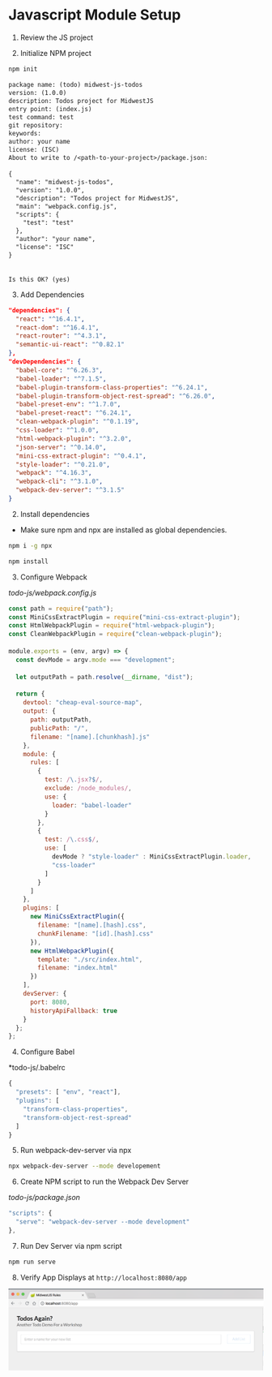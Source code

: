 # Javascript Module Setup

1. Review the JS project

2. Initialize NPM project

```bash
npm init
```

```
package name: (todo) midwest-js-todos
version: (1.0.0)
description: Todos project for MidwestJS
entry point: (index.js)
test command: test
git repository:
keywords:
author: your name
license: (ISC)
About to write to /<path-to-your-project>/package.json:

{
  "name": "midwest-js-todos",
  "version": "1.0.0",
  "description": "Todos project for MidwestJS",
  "main": "webpack.config.js",
  "scripts": {
    "test": "test"
  },
  "author": "your name",
  "license": "ISC"
}


Is this OK? (yes)
```

3. Add Dependencies

```json
"dependencies": {
  "react": "^16.4.1",
  "react-dom": "^16.4.1",
  "react-router": "^4.3.1",
  "semantic-ui-react": "^0.82.1"
},
"devDependencies": {
  "babel-core": "^6.26.3",
  "babel-loader": "^7.1.5",
  "babel-plugin-transform-class-properties": "^6.24.1",
  "babel-plugin-transform-object-rest-spread": "^6.26.0",
  "babel-preset-env": "^1.7.0",
  "babel-preset-react": "^6.24.1",
  "clean-webpack-plugin": "^0.1.19",
  "css-loader": "^1.0.0",
  "html-webpack-plugin": "^3.2.0",
  "json-server": "^0.14.0",
  "mini-css-extract-plugin": "^0.4.1",
  "style-loader": "^0.21.0",
  "webpack": "^4.16.3",
  "webpack-cli": "^3.1.0",
  "webpack-dev-server": "^3.1.5"
}
```

2. Install dependencies
  - Make sure npm and npx are installed as global dependencies.

```bash
npm i -g npx
```

```bash
npm install
```

3. Configure Webpack

*todo-js/webpack.config.js*

```javascript
const path = require("path");
const MiniCssExtractPlugin = require("mini-css-extract-plugin");
const HtmlWebpackPlugin = require("html-webpack-plugin");
const CleanWebpackPlugin = require("clean-webpack-plugin");

module.exports = (env, argv) => {
  const devMode = argv.mode === "development";

  let outputPath = path.resolve(__dirname, "dist");

  return {
    devtool: "cheap-eval-source-map",
    output: {
      path: outputPath,
      publicPath: "/",
      filename: "[name].[chunkhash].js"
    },
    module: {
      rules: [
        {
          test: /\.jsx?$/,
          exclude: /node_modules/,
          use: {
            loader: "babel-loader"
          }
        },
        {
          test: /\.css$/,
          use: [
            devMode ? "style-loader" : MiniCssExtractPlugin.loader,
            "css-loader"
          ]
        }
      ]
    },
    plugins: [
      new MiniCssExtractPlugin({
        filename: "[name].[hash].css",
        chunkFilename: "[id].[hash].css"
      }),
      new HtmlWebpackPlugin({
        template: "./src/index.html",
        filename: "index.html"
      })
    ],
    devServer: {
      port: 8080,
      historyApiFallback: true
    }
  };
};
```

4. Configure Babel

*todo-js/.babelrc

```javascript
{
  "presets": [ "env", "react"],
  "plugins": [
    "transform-class-properties",
    "transform-object-rest-spread"
  ]
}
```

5. Run webpack-dev-server via npx

```bash
npx webpack-dev-server --mode developement
```

6. Create NPM script to run the Webpack Dev Server

*todo-js/package.json*

```javascript
"scripts": {
  "serve": "webpack-dev-server --mode development"
},
```

7. Run Dev Server via npm script

```bash
npm run serve
```

8. Verify App Displays at `http://localhost:8080/app`

![Lab 2 Result](./images/lab-2-success.png)
